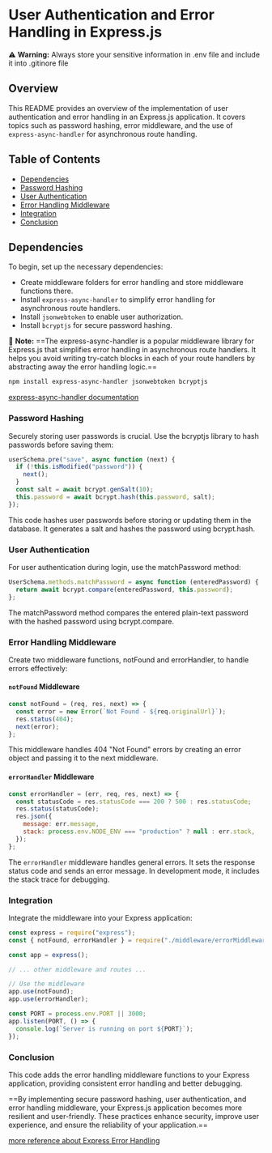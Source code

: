# User Authentication and Error Handling in Express.js

:warning: **Warning:** Always store your sensitive information in .env file and include it into .gitinore file

## Overview

This README provides an overview of the implementation of user authentication and error handling in an Express.js application. It covers topics such as password hashing, error middleware, and the use of `express-async-handler` for asynchronous route handling.

## Table of Contents

- [Dependencies](#dependencies)
- [Password Hashing](#password-hashing)
- [User Authentication](#user-authentication)
- [Error Handling Middleware](#error-handling-middleware)
- [Integration](#integration)
- [Conclusion](#conclusion)

## Dependencies

To begin, set up the necessary dependencies:

- Create middleware folders for error handling and store middleware functions there.
- Install `express-async-handler` to simplify error handling for asynchronous route handlers.
- Install `jsonwebtoken` to enable user authorization.
- Install `bcryptjs` for secure password hashing.

:memo: **Note:** ==The express-async-handler is a popular middleware library for Express.js that simplifies error handling in asynchronous route handlers. It helps you avoid writing try-catch blocks in each of your route handlers by abstracting away the error handling logic.==

```bash
npm install express-async-handler jsonwebtoken bcryptjs
```

[express-async-handler documentation](https://www.npmjs.com/package/express-async-handler)

### Password Hashing

Securely storing user passwords is crucial. Use the bcryptjs library to hash passwords before saving them:

```js
userSchema.pre("save", async function (next) {
  if (!this.isModified("password")) {
    next();
  }
  const salt = await bcrypt.genSalt(10);
  this.password = await bcrypt.hash(this.password, salt);
});
```

This code hashes user passwords before storing or updating them in the database. It generates a salt and hashes the password using bcrypt.hash.

### User Authentication

For user authentication during login, use the matchPassword method:

```js
UserSchema.methods.matchPassword = async function (enteredPassword) {
  return await bcrypt.compare(enteredPassword, this.password);
};
```

The matchPassword method compares the entered plain-text password with the hashed password using bcrypt.compare.

### Error Handling Middleware

Create two middleware functions, notFound and errorHandler, to handle errors effectively:

#### `notFound` Middleware

```js
const notFound = (req, res, next) => {
  const error = new Error(`Not Found - ${req.originalUrl}`);
  res.status(404);
  next(error);
};
```

This middleware handles 404 "Not Found" errors by creating an error object and passing it to the next middleware.

#### `errorHandler` Middleware

```js
const errorHandler = (err, req, res, next) => {
  const statusCode = res.statusCode === 200 ? 500 : res.statusCode;
  res.status(statusCode);
  res.json({
    message: err.message,
    stack: process.env.NODE_ENV === "production" ? null : err.stack,
  });
};
```

The `errorHandler` middleware handles general errors. It sets the response status code and sends an error message. In development mode, it includes the stack trace for debugging.

### Integration

Integrate the middleware into your Express application:

```js
const express = require("express");
const { notFound, errorHandler } = require("./middleware/errorMiddleware");

const app = express();

// ... other middleware and routes ...

// Use the middleware
app.use(notFound);
app.use(errorHandler);

const PORT = process.env.PORT || 3000;
app.listen(PORT, () => {
  console.log(`Server is running on port ${PORT}`);
});
```

### Conclusion

This code adds the error handling middleware functions to your Express application, providing consistent error handling and better debugging.

==By implementing secure password hashing, user authentication, and error handling middleware, your Express.js application becomes more resilient and user-friendly. These practices enhance security, improve user experience, and ensure the reliability of your application.==

[more reference about Express Error Handling](https://expressjs.com/en/guide/error-handling.html)

